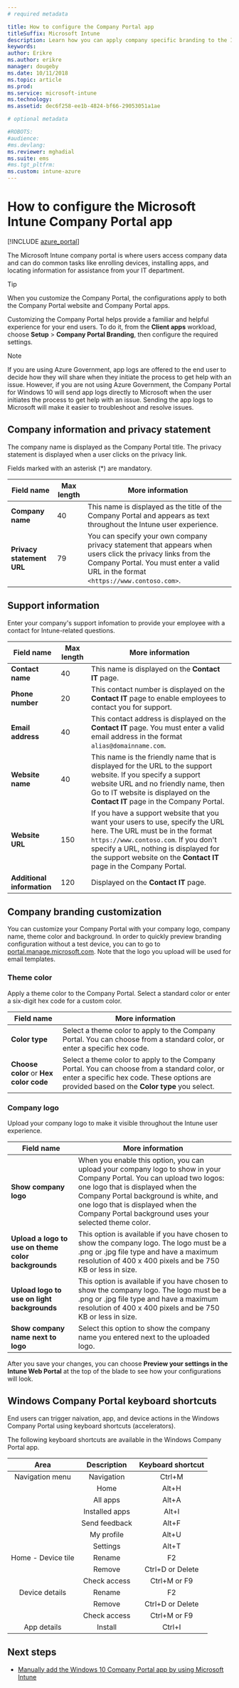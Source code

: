 ```yaml
---
# required metadata

title: How to configure the Company Portal app
titleSuffix: Microsoft Intune
description: Learn how you can apply company specific branding to the Intune Company Portal app.
keywords:
author: Erikre
ms.author: erikre
manager: dougeby
ms.date: 10/11/2018
ms.topic: article
ms.prod:
ms.service: microsoft-intune
ms.technology:
ms.assetid: dec6f258-ee1b-4824-bf66-29053051a1ae

# optional metadata

#ROBOTS:
#audience:
#ms.devlang:
ms.reviewer: mghadial
ms.suite: ems
#ms.tgt_pltfrm:
ms.custom: intune-azure
---
```


# How to configure the Microsoft Intune Company Portal app

[!INCLUDE [azure_portal](./includes/azure_portal.md)]

The Microsoft Intune company portal is where users access company data and can do common tasks like enrolling devices, installing apps, and locating information for assistance from your IT department.		

> [!Tip]		
> When you customize the Company Portal, the configurations apply to both the Company Portal website and Company Portal apps.		

Customizing the Company Portal helps provide a familiar and helpful experience for your end users. To do it, from the **Client apps** workload, choose  **Setup** > **Company Portal Branding**, then configure the required settings.	

> [!Note]		
> If you are using Azure Government, app logs are offered to the end user to decide how they will share when they initiate the process to get help with an issue. However, if you are not using Azure Government, the Company Portal for Windows 10 will send app logs directly to Microsoft when the user initiates the process to get help with an issue. Sending the app logs to Microsoft will make it easier to troubleshoot and resolve issues. 

## Company information and privacy statement		
The company name is displayed as the Company Portal title. The privacy statement is displayed when a user clicks on the privacy link.

Fields marked with an asterisk (*) are mandatory.		


| Field name | Max length | More information |
|---|---|---|
|**Company name**| 40 | This name is displayed as the title of the Company Portal and appears as text throughout the Intune user experience. |
| **Privacy statement URL** |     79     | You can specify your own company privacy statement that appears when users click the privacy links from the Company Portal. You must enter a valid URL in the format `<https://www.contoso.com>`. |

## Support information		
Enter your company's support infomation to provide your employee with a contact for Intune-related questions.  		

|Field name|Max length|More information|
|---|---|---|
|**Contact name** | 40 | This name is displayed on the **Contact IT** page. |
|**Phone number** | 20 | This contact number is displayed on the **Contact IT** page to enable employees to contact you for support. |
|**Email address**| 40 | This contact address is displayed on the **Contact IT** page. You must enter a valid email address in the format `alias@domainname.com`. |
|**Website name**| 40 | This name is the friendly name that is displayed for the URL to the support website. If you specify a support website URL and no friendly name, then Go to IT website is displayed on the **Contact IT** page in the Company Portal. |
|**Website URL**| 150 | If you have a support website that you want your users to use, specify the URL here. The URL must be in the format `https://www.contoso.com`. If you don't specify a URL, nothing is displayed for the support website on the **Contact IT** page in the Company Portal. |
| **Additional information**| 120 | Displayed on the **Contact IT** page. |


## Company branding customization		
You can customize your Company Portal with your company logo, company name, theme color and background. In order to quickly preview branding configuration without a test device, you can to go to [portal.manage.microsoft.com](https://portal.manage.microsoft.com). Note that the logo you upload will be used for email templates.		

### Theme color
Apply a theme color to the Company Portal. Select a standard color or enter a six-digit hex code for a custom color.

|Field name|More information|
|---|---|
|**Color type**| Select a theme color to apply to the Company Portal. You can choose from a standard color, or enter a specific hex code. |
|**Choose color** or **Hex color code**| Select a theme color to apply to the Company Portal. You can choose from a standard color, or enter a specific hex code. These options are provided based on the **Color type** you select.  |

### Company logo
Upload your company logo to make it visible throughout the Intune user experience.

|Field name|More information|
|---|---|
|**Show company logo**|When you enable this option, you can upload your company logo to show in your Company Portal. You can upload two logos: one logo that is displayed when the Company Portal background is white, and one logo that is displayed when the Company Portal background uses your selected theme color. |
|**Upload a logo to use on theme color backgrounds**| This option is available if you have chosen to show the company logo. The logo must be a .png or .jpg file type and have a maximum resolution of 400 x 400 pixels and be 750 KB or less in size. |
|**Upload logo to use on light backgrounds**| This option is available if you have chosen to show the company logo. The logo must be a .png or .jpg file type and have a maximum resolution of 400 x 400 pixels and be 750 KB or less in size. |
|**Show company name next to logo**| Select this option to show the company name you entered next to the uploaded logo. |

After you save your changes, you can choose **Preview your settings in the Intune Web Portal** at the top of the blade to see how your configurations will look.

## Windows Company Portal keyboard shortcuts

End users can trigger naivation, app, and device actions in the Windows Company Portal using keyboard shortcuts (accelerators).

The following keyboard shortcuts are available in the Windows Company Portal app.

| Area | Description | Keyboard shortcut |
|:------------------:|:--------------:|:-----------------:|
| Navigation menu | Navigation | Ctrl+M |
|  | Home | Alt+H |
|  | All apps | Alt+A |
|  | Installed apps | Alt+I |
|  | Send feedback | Alt+F |
|  | My profile | Alt+U |
|  | Settings | Alt+T |
| Home - Device tile | Rename | F2 |
|  | Remove | Ctrl+D or Delete |
|  | Check access | Ctrl+M or F9 |
| Device details | Rename | F2 |
|  | Remove | Ctrl+D or Delete |
|  | Check access | Ctrl+M or F9 |
| App details | Install | Ctrl+I |

## Next steps

- [Manually add the Windows 10 Company Portal app by using Microsoft Intune](store-apps-company-portal-app.md)